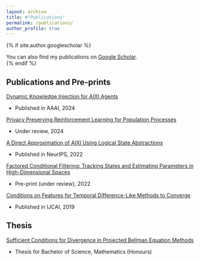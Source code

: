 ```yaml
---
layout: archive
title: #"Publications"
permalink: /publications/
author_profile: true
---
```


{% if site.author.googlescholar %}
  <div class="wordwrap">You can also find my publications on <a href="{{site.author.googlescholar}}">Google Scholar</a>.</div>
{% endif %}

<!-- {% include base_path %}

{% for post in site.publications reversed %}
  {% include archive-single.html %}
{% endfor %} -->

## Publications and Pre-prints

<a href="https://arxiv.org/abs/2312.16184">Dynamic Knowledge Injection for AIXI Agents </a>
- Published in AAAI, 2024
<!-- - Topics: Universal AI, Online learning, Model misspecification, data compression, state abstraction -->

[Privacy Preserving Reinforcement Learning for Population Processes](/files/DPRL.pdf)
- Under review, 2024
<!-- - Topics: Differential privacy, Pufferfish privacy, reinforcement learning -->

<a href="https://arxiv.org/abs/2210.06917">A Direct Approximation of AIXI Using Logical State Abstractions </a>
- Published in NeurIPS, 2022
<!-- - Topics: Universal AI,  -->

<a href="https://arxiv.org/abs/2206.02178">Factored Conditional Filtering: Tracking States and Estimating Parameters in High-Dimensional Spaces </a>
- Pre-print (under review), 2022

<a href="https://arxiv.org/abs/1905.11702">Conditions on Features for Temporal Difference-Like Methods to Converge </a>
- Published in IJCAI, 2019


## Thesis

<!-- <a href=/files/paper1.pdf>  </a> -->

[Sufficient Conditions for Divergence in Projected Bellman Equation Methods](/files/hon_thesis.pdf)
- Thesis for Bachelor of Science, Mathematics (Honours)